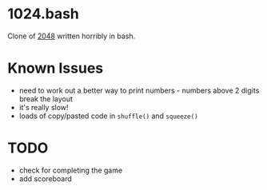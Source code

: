 1024.bash
=========

Clone of [2048][1] written horribly in bash.


# Known Issues

* need to work out a better way to print numbers - numbers above 2 digits break the layout
* it's really slow!
* loads of copy/pasted code in `shuffle()` and `squeeze()`

# TODO

* check for completing the game
* add scoreboard

[1]: https://github.com/gabrielecirulli/2048

